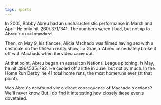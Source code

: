 ```yaml
---
tags: sports
---
```


In 2005, Bobby Abreu had an uncharacteristic performance in March and April. He only hit .260/.371/.341. The numbers weren't bad, but not up to Abreu's usual standard.

Then, on May 9, his fiancee, Alicia Machado was filmed having sex with a castmate on the Chilean realty show, La Granja. Abreu immediately broke it off with Machado when the video came out.

At that point, Abreu began an assault on National League pitching. In May, he hit .396/.535/.792. He cooled off a little in June, but not by much. In the Home Run Derby,  he 41 total home runs, the most homeruns ever (at that point).

Was Abreu's newfound vim a direct consequence of Machado's actions? We'll never know. But I do find it interesting how closely these events dovetailed.